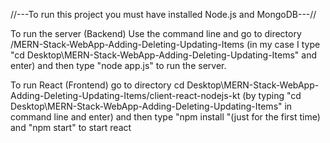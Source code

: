 //---To run this project you must have installed Node.js and MongoDB---//

To run the server (Backend) Use the command line and go to directory /MERN-Stack-WebApp-Adding-Deleting-Updating-Items (in my case I type "cd Desktop\MERN-Stack-WebApp-Adding-Deleting-Updating-Items" and enter) and then type "node app.js" to run the server.

To run React (Frontend) go to directory cd Desktop\MERN-Stack-WebApp-Adding-Deleting-Updating-Items/client-react-nodejs-kt (by typing "cd Desktop\MERN-Stack-WebApp-Adding-Deleting-Updating-Items" in command line and enter) and then type "npm install "(just for the first time) and "npm start" to start react

